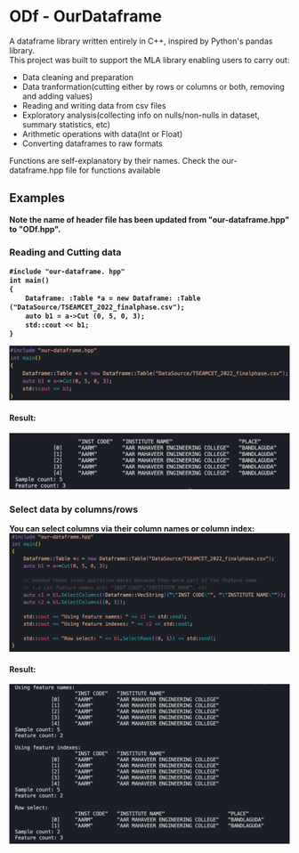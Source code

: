# ODf - OurDataframe
A dataframe library written entirely in C++, inspired by Python's pandas library.<br>
This project was built to support the MLA library enabling users to carry out:<br>
- Data cleaning and preparation
- Data tranformation(cutting either by rows or columns or both, removing and adding values)
- Reading and writing data from csv files
- Exploratory analysis(collecting info on nulls/non-nulls in dataset, summary statistics, etc)
- Arithmetic operations with data(Int or Float)
- Converting dataframes to raw formats

Functions are self-explanatory by their names. Check the our-dataframe.hpp file for functions available

## Examples
<strong>Note the name of header file has been updated from "our-dataframe.hpp" to "ODf.hpp". <strong>
 <br>
### Reading and Cutting data
    #include "our-dataframe. hpp"
    int main()
    {
        Dataframe: :Table *a = new Dataframe: :Table ("DataSource/TSEAMCET_2022_finalphase.csv");
        auto b1 = a->Cut (0, 5, 0, 3);
        std::cout << b1;
    }
![Alt text](image.png)

#### Result:
![Alt text](image-1.png)

### Select data by columns/rows
You can select columns via their column names or column index:
![Alt text](image-2.png)

#### Result:
![Alt text](image-3.png)
